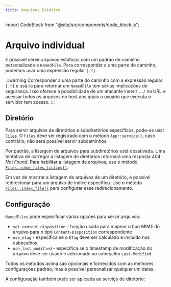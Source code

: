 ```yaml
---
title: Arquivos Estático
---
```


import CodeBlock from "@site/src/components/code_block.js";

# Arquivo individual

É possível servir arquivos estáticos com um padrão de caminho personalizado e `NamedFile`. Para corresponder a uma parte do caminho, podemos usar uma expressão regular `[.*]`.

<CodeBlock example="static-files" file="main.rs" section="individual-file" />

:::warning 
Corresponder a uma parte do caminho com a expressão regular `[.*]` e usá-la para retornar um `NamedFile` tem sérias implicações de segurança. 
Isso oferece a possibilidade de um atacante inserir `../` na URL e acessar todos os arquivos no host aos quais o usuário que executa o servidor tem acesso.
:::

## Diretório

Para servir arquivos de diretórios e subdiretórios específicos, pode-se usar [`Files`][files]. O `Files` deve ser registrado com o método `App::service()`, caso contrário, não será possível servir subcaminhos.

<CodeBlock example="static-files" file="directory.rs" section="directory" />

Por padrão, a listagem de arquivos para subdiretórios está desativada. Uma tentativa de carregar a listagem de diretórios retornará uma resposta _404 Not Found_. Para habilitar a listagem de arquivos, use o método [`Files::show_files_listing()`][showfileslisting].

Em vez de mostrar a listagem de arquivos de um diretório, é possível redirecionar para um arquivo de índice específico. Use o método [`Files::index_file()`][indexfile] para configurar esse redirecionamento.

## Configuração

`NamedFiles` pode especificar várias opções para servir arquivos:

- `set_content_disposition` - função usada para mapear o tipo MIME do arquivo para o tipo `Content-Disposition` correspondente
- `use_etag` - especifica se o `ETag` deve ser calculado e incluído nos cabeçalhos.
- `use_last_modified` - especifica se o timestamp de modificação do arquivo deve ser usado e adicionado ao cabeçalho `Last-Modified`.

Todos os métodos acima são opcionais e fornecidos com as melhores configurações padrão, mas é possível personalizar qualquer um deles.

<CodeBlock example="static-files" file="configuration.rs" section="config-one" />

A configuração também pode ser aplicada ao serviço de diretório:

<CodeBlock example="static-files" file="configuration_two.rs" section="config-two" />

[files]: https://docs.rs/actix-files/0.6/actix_files/struct.Files.html#
[showfileslisting]: https://docs.rs/actix-files/0.6/actix_files/struct.Files.html#method.show_files_listing
[indexfile]: https://docs.rs/actix-files/0.6/actix_files/struct.Files.html#method.index_file
